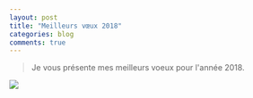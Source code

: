 ```yaml
---
layout: post
title: "Meilleurs vœux 2018"
categories: blog
comments: true
---
```


> Je vous présente mes meilleurs voeux pour l'année 2018. 

![](/_pics/blog/21/new-year.gif)
